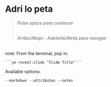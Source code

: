 # Adri lo peta

>###### Pulse space para continuar
>###### Arriba/Abajo - Adelante/Atrás para navegar

note:
  From the terminal, pop in:

    ```yo reveal:slide "Slide Title"```

  Available options:

   ```--markdown --attributes --notes```
